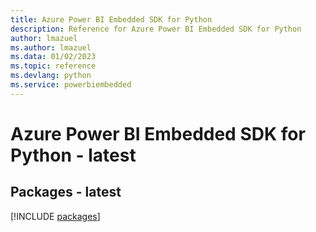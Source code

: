 ```yaml
---
title: Azure Power BI Embedded SDK for Python
description: Reference for Azure Power BI Embedded SDK for Python
author: lmazuel
ms.author: lmazuel
ms.data: 01/02/2023
ms.topic: reference
ms.devlang: python
ms.service: powerbiembedded
---
```

# Azure Power BI Embedded SDK for Python - latest
## Packages - latest
[!INCLUDE [packages](power-bi-embedded-index.md)]